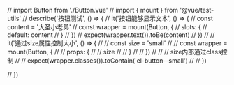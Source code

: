 
// import Button from './Button.vue'
// import { mount } from '@vue/test-utils'
// describe('按钮测试', () => {
//   it('按钮能够显示文本', () => {
//     const content = '大圣小老弟'
//     const wrapper = mount(Button, {
//       slots: {
//         default: content
//       }
//     })
//     expect(wrapper.text()).toBe(content)
//   })
//   // it('通过size属性控制大小', () => {
//   //   const size = 'small'
//   //   const wrapper = mount(Button, {
//   //     props: {
//   //       size
//   //     }
//   //   })
//   //   // size内部通过class控制
//   //   expect(wrapper.classes()).toContain('el-button--small')
//   // })  

// })